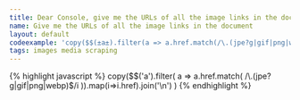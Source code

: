 ```yaml
---
title: Dear Console, give me the URLs of all the image links in the document
name: Give me the URLs of all the image links in the document
layout: default
codeexample: 'copy($$(±a±).filter(a => a.href.match(/\.(jpe?g|gif|png|webp)$/i)).map(i=>i.href).join(±\n±))'
tags: images media scraping
---
```


{% highlight javascript %}
copy($$('a').filter(
    a => a.href.match(
        /\.(jpe?g|gif|png|webp)$/i
    )).map(i=>i.href).join('\n')
)
{% endhighlight %}